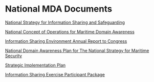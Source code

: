 <h1 class="with-tabs">National MDA Documents</h1>

<p><a href="http://www.whitehouse.gov/sites/default/files/docs/2012sharingstrategy_1.pdf">National
	Strategy for Information Sharing and Safeguarding</a></p>
<p><a href="http://www.ise.gov/sites/default/files/National%20MDA%20CONOPS%202007.pdf">National
	Concept of Operations for Maritime Domain Awareness</a></p>
<p><a href="http://ise.gov/sites/default/files/ISE_Annual_Report_to_Congress_2012.pdf">Information
	Sharing Environment Annual Report to Congress</a></p>
<p><a href="http://www.whitehouse.gov/sites/default/files/docs/national_maritime_domain_awareness_plan.pdf">National
	Domain Awareness Plan for The National Strategy for Maritime Security</a></p>
<p><a href="20140103%20Final%20NSISS%20Strategic%20Implementation%20Plan_0.pdf">Strategic
	Implementation Plan</a></p>
<p><a href="IISC%20Exercise%20Participant%20Package%20V2%201_0.pdf">Information
	Sharing Exercise Participant Package</a></p>